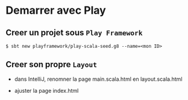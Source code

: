 # Demarrer avec Play

## Creer un projet sous `Play Framework`

```
$ sbt new playframework/play-scala-seed.g8 --name=<mon ID>
```

## Creer son propre `Layout`

* dans IntelliJ, renomner la page main.scala.html en layout.scala.html

* ajuster la page index.html


